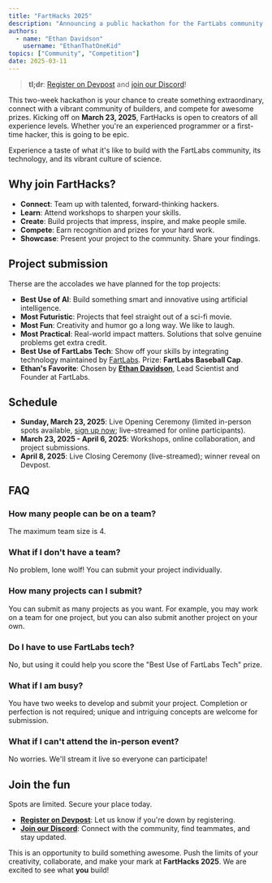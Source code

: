 ```yaml
---
title: "FartHacks 2025"
description: "Announcing a public hackathon for the FartLabs community."
authors:
  - name: "Ethan Davidson"
    username: "EthanThatOneKid"
topics: ["Community", "Competition"]
date: 2025-03-11
---
```


> **tl;dr**: [Register on Devpost][Devpost] and [join our Discord][Discord]!

This two-week hackathon is your chance to create something extraordinary,
connect with a vibrant community of builders, and compete for awesome prizes.
Kicking off on **March 23, 2025**, FartHacks is open to creators of all
experience levels. Whether you're an experienced programmer or a first-time
hacker, this is going to be epic.

Experience a taste of what it's like to build with the FartLabs community, its
technology, and its vibrant culture of science.

## Why join FartHacks?

- **Connect**: Team up with talented, forward-thinking hackers.
- **Learn**: Attend workshops to sharpen your skills.
- **Create**: Build projects that impress, inspire, and make people smile.
- **Compete**: Earn recognition and prizes for your hard work.
- **Showcase**: Present your project to the community. Share your findings.

## Project submission

Therse are the accolades we have planned for the top projects:

- **Best Use of AI**: Build something smart and innovative using artificial
  intelligence.
- **Most Futuristic**: Projects that feel straight out of a sci-fi movie.
- **Most Fun**: Creativity and humor go a long way. We like to laugh.
- **Most Practical**: Real-world impact matters. Solutions that solve genuine
  problems get extra credit.
- **Best Use of FartLabs Tech**: Show off your skills by integrating technology
  maintained by [FartLabs](https://fartlabs.org). Prize: **FartLabs Baseball
  Cap**.
- **Ethan's Favorite**: Chosen by [**Ethan Davidson**](https://etok.me/), Lead
  Scientist and Founder at FartLabs.

## Schedule

- **Sunday, March 23, 2025**: Live Opening Ceremony (limited in-person spots
  available, [sign up now][In-person]; live-streamed for online participants).
- **March 23, 2025 - April 6, 2025**: Workshops, online collaboration, and
  project submissions.
- **April 8, 2025**: Live Closing Ceremony (live-streamed); winner reveal on
  Devpost.

## FAQ

### How many people can be on a team?

The maximum team size is 4.

### What if I don't have a team?

No problem, lone wolf! You can submit your project individually.

### How many projects can I submit?

You can submit as many projects as you want. For example, you may work on a team
for one project, but you can also submit another project on your own.

### Do I have to use FartLabs tech?

No, but using it could help you score the "Best Use of FartLabs Tech" prize.

### What if I am busy?

You have two weeks to develop and submit your project. Completion or perfection
is not required; unique and intriguing concepts are welcome for submission.

### What if I can't attend the in-person event?

No worries. We'll stream it live so everyone can participate!

## Join the fun

Spots are limited. Secure your place today.

- **[Register on Devpost][Devpost]**: Let us know if you're down by registering.
- **[Join our Discord][Discord]**: Connect with the community, find teammates,
  and stay updated.

This is an opportunity to build something awesome. Push the limits of your
creativity, collaborate, and make your mark at **FartHacks 2025**. We are
excited to see what **you** build!

[Discord]: https://go.fart.tools/chat
[Devpost]: https://farthacks.devpost.com/
[In-person]: https://forms.gle/i3pHBr6cdDbYeFzB8
